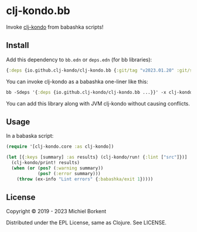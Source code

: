# clj-kondo.bb

Invoke [clj-kondo](https://github.com/clj-kondo/clj-kondo) from babashka scripts!

## Install

Add this dependency to `bb.edn` or `deps.edn` (for bb libraries):

``` clojure
{:deps {io.github.clj-kondo/clj-kondo.bb {:git/tag "v2023.01.20" :git/sha "adfc7df"}
```

You can invoke clj-kondo as a babashka one-liner like this:

``` clojure
bb -Sdeps '{:deps {io.github.clj-kondo/clj-kondo.bb ...}}' -x clj-kondo.core/exec --lint src
```

You can add this library along with JVM clj-kondo without causing conflicts.

## Usage

In a babaska script:


``` clojure
(require '[clj-kondo.core :as clj-kondo])

(let [{:keys [summary] :as results} (clj-kondo/run! {:lint ["src"]})]
  (clj-kondo/print! results)
  (when (or (pos? (:warning summary))
            (pos? (:error summary)))
    (throw (ex-info "Lint errors" {:babashka/exit 1}))))
```

## License

Copyright © 2019 - 2023 Michiel Borkent

Distributed under the EPL License, same as Clojure. See LICENSE.
